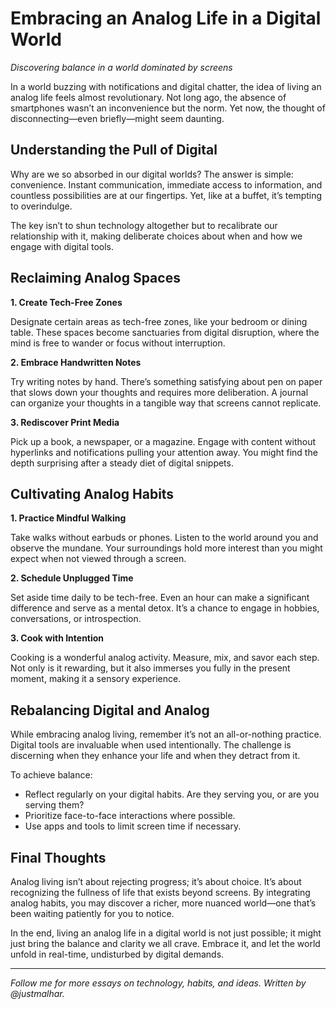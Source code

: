 # Embracing an Analog Life in a Digital World

*Discovering balance in a world dominated by screens*

In a world buzzing with notifications and digital chatter, the idea of living an analog life feels almost revolutionary. Not long ago, the absence of smartphones wasn’t an inconvenience but the norm. Yet now, the thought of disconnecting—even briefly—might seem daunting.

## Understanding the Pull of Digital

Why are we so absorbed in our digital worlds? The answer is simple: convenience. Instant communication, immediate access to information, and countless possibilities are at our fingertips. Yet, like at a buffet, it’s tempting to overindulge.

The key isn’t to shun technology altogether but to recalibrate our relationship with it, making deliberate choices about when and how we engage with digital tools.

## Reclaiming Analog Spaces

**1. Create Tech-Free Zones**

Designate certain areas as tech-free zones, like your bedroom or dining table. These spaces become sanctuaries from digital disruption, where the mind is free to wander or focus without interruption.

**2. Embrace Handwritten Notes**

Try writing notes by hand. There’s something satisfying about pen on paper that slows down your thoughts and requires more deliberation. A journal can organize your thoughts in a tangible way that screens cannot replicate.

**3. Rediscover Print Media**

Pick up a book, a newspaper, or a magazine. Engage with content without hyperlinks and notifications pulling your attention away. You might find the depth surprising after a steady diet of digital snippets.

## Cultivating Analog Habits

**1. Practice Mindful Walking**

Take walks without earbuds or phones. Listen to the world around you and observe the mundane. Your surroundings hold more interest than you might expect when not viewed through a screen.

**2. Schedule Unplugged Time**

Set aside time daily to be tech-free. Even an hour can make a significant difference and serve as a mental detox. It’s a chance to engage in hobbies, conversations, or introspection.

**3. Cook with Intention**

Cooking is a wonderful analog activity. Measure, mix, and savor each step. Not only is it rewarding, but it also immerses you fully in the present moment, making it a sensory experience.

## Rebalancing Digital and Analog

While embracing analog living, remember it’s not an all-or-nothing practice. Digital tools are invaluable when used intentionally. The challenge is discerning when they enhance your life and when they detract from it.

To achieve balance:

- Reflect regularly on your digital habits. Are they serving you, or are you serving them?
- Prioritize face-to-face interactions where possible.
- Use apps and tools to limit screen time if necessary.

## Final Thoughts

Analog living isn’t about rejecting progress; it’s about choice. It’s about recognizing the fullness of life that exists beyond screens. By integrating analog habits, you may discover a richer, more nuanced world—one that’s been waiting patiently for you to notice.

In the end, living an analog life in a digital world is not just possible; it might just bring the balance and clarity we all crave. Embrace it, and let the world unfold in real-time, undisturbed by digital demands.

---

*Follow me for more essays on technology, habits, and ideas. Written by @justmalhar.*
